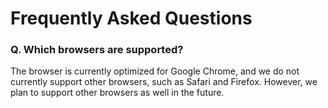 # Frequently Asked Questions

### Q. Which browsers are supported?

The browser is currently optimized for Google Chrome, and we do not currently support other browsers, such as Safari and Firefox. However, we plan to support other browsers as well in the future. 